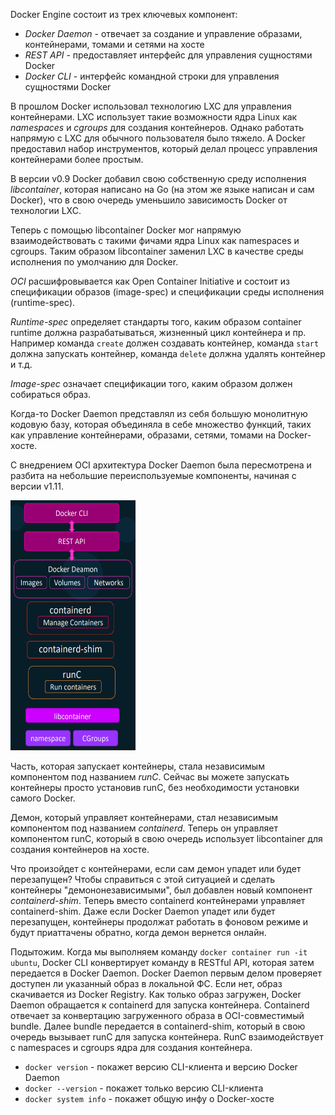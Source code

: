 Docker Engine состоит из трех ключевых компонент:

- *Docker Daemon* - отвечает за создание и управление образами, контейнерами, томами и сетями на хосте
- *REST API* - предоставляет интерфейс для управления сущностями Docker
- *Docker CLI* - интерфейс командной строки для управления сущностями Docker

В прошлом Docker использовал технологию LXC для управления контейнерами. LXC использует такие возможности ядра Linux как *namespaces* и *cgroups* для создания контейнеров. Однако работать напрямую с LXC для обычного пользователя было тяжело. А Docker предоставил набор инструментов, который делал процесс управления контейнерами более простым.

В версии v0.9 Docker добавил свою собственную среду исполнения *libcontainer*, которая написано на Go (на этом же языке написан и сам Docker), что в свою очередь уменьшило зависимость Docker от технологии LXC.

Теперь с помощью libcontainer Docker мог напрямую взаимодействовать с такими фичами ядра Linux как namespaces и cgroups. Таким образом libcontainer заменил LXC в качестве среды исполнения по умолчанию для Docker.

*OCI* расшифровывается как Open Container Initiative и состоит из спецификации образов (image-spec) и спецификации среды исполнения (runtime-spec).

*Runtime-spec* определяет стандарты того, каким образом container runtime должна разрабатываться, жизненный цикл контейнера и пр. Например команда `create` должен создавать контейнер, команда `start` должна запускать контейнер, команда `delete` должна удалять контейнер и т.д.

*Image-spec* означает спецификации того, каким образом должен собираться образ.

Когда-то Docker Daemon представлял из себя большую монолитную кодовую базу, которая объединяла в себе множество функций, таких как управление контейнерами, образами, сетями, томами на Docker-хосте.

С внедрением OCI архитектура Docker Daemon была пересмотрена и разбита на небольшие переиспользуемые компоненты, начиная с версии v1.11.

<img src="image.png" width="200" height="400"><br>

Часть, которая запускает контейнеры, стала независимым компонентом под названием *runC*. Сейчас вы можете запускать контейнеры просто установив runC, без необходимости установки самого Docker.

Демон, который управляет контейнерами, стал независимым компонентом под названием *containerd*. Теперь он управляет компонентом runC, который в свою очередь использует libcontainer для создания контейнеров на хосте.

Что произойдет с контейнерами, если сам демон упадет или будет перезапущен? Чтобы справиться с этой ситуацией и сделать контейнеры "демононезависимыми", был добавлен новый компонент *containerd-shim*. Теперь вместо containerd контейнерами управляет containerd-shim. Даже если Docker Daemon упадет или будет перезапущен, контейнеры продолжат работать в фоновом режиме и будут приаттачены обратно, когда демон вернется онлайн.

Подытожим. Когда мы выполняем команду `docker container run -it ubuntu`, Docker CLI конвертирует команду в RESTful API, которая затем передается в Docker Daemon. Docker Daemon первым делом проверяет доступен ли указанный образ в локальной ФС. Если нет, образ скачивается из Docker Registry. Как только образ загружен, Docker Daemon обращается к containerd для запуска контейнера. Containerd отвечает за конвертацию загруженного образа в OCI-совместимый bundle. Далее bundle передается в containerd-shim, который в свою очередь вызывает runC для запуска контейнера. RunC взаимодействует с namespaces и cgroups ядра для создания контейнера.

- `docker version` - покажет версию CLI-клиента и версию Docker Daemon
- `docker --version` - покажет только версию CLI-клиента
- `docker system info` - покажет общую инфу о Docker-хосте